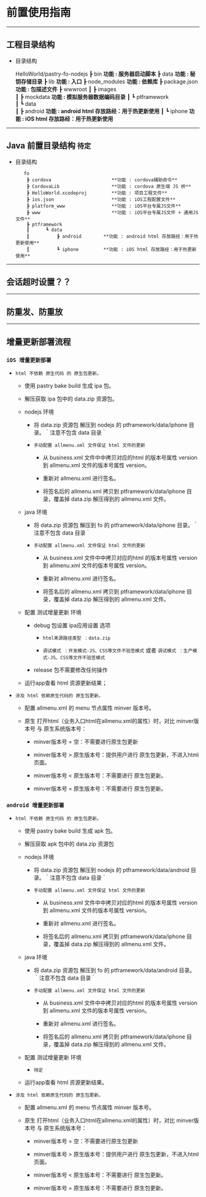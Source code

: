 # 前置使用指南

----
## 工程目录结构

  * 目录结构
    
       HelloWorld/pastry-fo-nodejs
                ┣ bin                       **功能 : 服务器启动脚本**
                ┣ data                      **功能 : 秘钥存储目录**
                ┣ lib                       **功能 : 入口**
                ┣ node_modules              **功能 : 依赖库**
                ┣ package.json              **功能 : 包描述文件**
                ┣ wwwroot
                ┃  ┣ images                 
                ┃  ┣ mockdata               **功能 : 模拟服务器数据编码目录**
                ┃  ┗ ptframework            
                ┃      ┗ data               
                ┃          ┣ android        **功能 : android html 存放路经：用于热更新使用**
                ┃          ┗ iphone         **功能 : iOS html 存放路经：用于热更新使用**

----
## Java 前置目录结构 `待定`

  * 目录结构
    
           fo
            ┣ cordova                      **功能 : cordova辅助命令**
            ┣ CordovaLib                   **功能 : cordova 原生端 JS 桥**
            ┣ HelloWorld.xcodeproj         **功能 : 项目工程文件**
            ┣ ios.json                     **功能 : iOS工程配置文件**
            ┣ platform_www                 **功能 : iOS平台专属JS文件**
            ┣ www                          **功能 : iOS平台专属JS文件 + 通用JS文件**
            ┣ ptframework          
            ┃      ┗ data                 
            ┃          ┣ android        **功能 : android html 存放路经：用于热更新使用**
            ┃          ┗ iphone         **功能 : iOS html 存放路经：用于热更新使用**

----
## 会话超时设置？？


----
## 防重发、防重放

----
## 增量更新部署流程

### `iOS 增量更新部署`

* `html 不依赖 原生代码 的 原生包更新。`
    
    * 使用 pastry bake build 生成 ipa 包。
        
    * 解压获取 ipa 包中的 data.zip 资源包。
        
    * nodejs 环境
            
        * 将 data.zip 资源包 解压到 nodejs 的 ptframework/data/iphone 目录。｀注意不包含 data 目录｀
        
        * `手动配置 allmenu.xml 文件保证 html 文件的更新`
        
            * 从 business.xml 文件中中拷贝对应的html 的版本号属性 version 到 allmenu.xml 文件的版本号属性 version。
            
            * 重新对 allmenu.xml 进行签名。
            
            * 将签名后的 allmenu.xml 拷贝到 ptframework/data/iphone 目录，覆盖掉 data.zip 解压得到的 allmenu.xml 文件。
        
    * java 环境
            
        * 将 data.zip 资源包 解压到 fo 的 ptframework/data/iphone 目录。｀注意不包含 data 目录｀
        
        * `手动配置 allmenu.xml 文件保证 html 文件的更新`
        
            * 从 business.xml 文件中中拷贝对应的html 的版本号属性 version 到 allmenu.xml 文件的版本号属性 version。
            
            * 重新对 allmenu.xml 进行签名。
            
            * 将签名后的 allmenu.xml 拷贝到 ptframework/data/iphone 目录，覆盖掉 data.zip 解压得到的 allmenu.xml 文件。
    
    * 配置 测试增量更新 环境
            
        * debug 包设置 ipa应用设置 选项
            
            * `html来源路径类型 ：data.zip`
                
            * `调试模式 ：开发模式-JS、CSS等文件不验签模式` 或者 `调试模式 ：生产模式-JS、CSS等文件不验签模式`
        * release 包不需要修改任何操作
        
    * 运行app查看 html 资源更新结果；

* `涉及 html 依赖原生代码的 原生包更新。`
        
    * 配置 allmenu.xml 的 menu 节点属性 minver 版本号。
    
    * 原生 打开html（业务入口html在allmenu.xml的属性）时，对比 minver版本号 与 原生系统版本号：
        
        * minver版本号 = 空：不需要进行原生包更新
        
        * minver版本号 > 原生版本号：提供用户进行 原生包更新，不进入html页面。
        
        * minver版本号 < 原生版本号：不需要进行 原生包更新。
        
        * minver版本号 = 原生版本号：不需要进行 原生包更新。

### `android 增量更新部署`

* `html 不依赖 原生代码 的 原生包更新。`

    * 使用 pastry bake build 生成 apk 包。
        
    * 解压获取 apk 包中的 data.zip 资源包
        
    * nodejs 环境
            
        * 将 data.zip 资源包 解压到 nodejs 的 ptframework/data/android 目录。｀注意不包含 data 目录｀
        
        * `手动配置 allmenu.xml 文件保证 html 文件的更新`
        
            * 从 business.xml 文件中中拷贝对应的html 的版本号属性 version 到 allmenu.xml 文件的版本号属性 version。
            
            * 重新对 allmenu.xml 进行签名。
            
            * 将签名后的 allmenu.xml 拷贝到 ptframework/data/iphone 目录，覆盖掉 data.zip 解压得到的 allmenu.xml 文件。
        
    * java 环境
        
        * 将 data.zip 资源包 解压到 fo 的 ptframework/data/android 目录。｀注意不包含 data 目录｀
        
        * `手动配置 allmenu.xml 文件保证 html 文件的更新`
        
            * 从 business.xml 文件中中拷贝对应的html 的版本号属性 version 到 allmenu.xml 文件的版本号属性 version。
            
            * 重新对 allmenu.xml 进行签名。
            
            * 将签名后的 allmenu.xml 拷贝到 ptframework/data/iphone 目录，覆盖掉 data.zip 解压得到的 allmenu.xml 文件。
    
    * 配置 测试增量更新 环境
    
        * `待定`
    
    * 运行app查看 html 资源更新结果。

* `涉及 html 依赖原生代码的 原生包更新。`
        
    * 配置 allmenu.xml 的 menu 节点属性 minver 版本号。
        
    * 原生 打开html（业务入口html在allmenu.xml的属性）时，对比 minver版本号 与 原生系统版本号：
        
        * minver版本号 = 空：不需要进行原生包更新
        
        * minver版本号 > 原生版本号：提供用户进行 原生包更新，不进入html页面。
        
        * minver版本号 < 原生版本号：不需要进行 原生包更新。
        
        * minver版本号 = 原生版本号：不需要进行 原生包更新。
